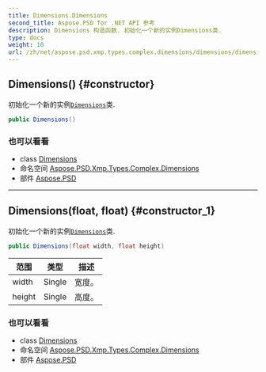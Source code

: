 ```yaml
---
title: Dimensions.Dimensions
second_title: Aspose.PSD for .NET API 参考
description: Dimensions 构造函数. 初始化一个新的实例Dimensions类.
type: docs
weight: 10
url: /zh/net/aspose.psd.xmp.types.complex.dimensions/dimensions/dimensions/
---
```

## Dimensions() {#constructor}

初始化一个新的实例[`Dimensions`](../)类.

```csharp
public Dimensions()
```

### 也可以看看

* class [Dimensions](../)
* 命名空间 [Aspose.PSD.Xmp.Types.Complex.Dimensions](../../dimensions/)
* 部件 [Aspose.PSD](../../../)

---

## Dimensions(float, float) {#constructor_1}

初始化一个新的实例[`Dimensions`](../)类.

```csharp
public Dimensions(float width, float height)
```

| 范围 | 类型 | 描述 |
| --- | --- | --- |
| width | Single | 宽度。 |
| height | Single | 高度。 |

### 也可以看看

* class [Dimensions](../)
* 命名空间 [Aspose.PSD.Xmp.Types.Complex.Dimensions](../../dimensions/)
* 部件 [Aspose.PSD](../../../)


